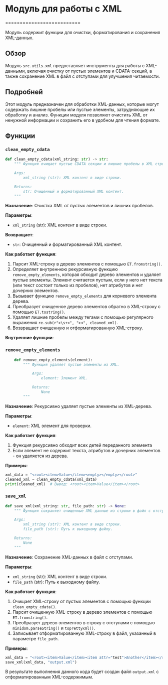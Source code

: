 # Модуль для работы с XML
==========================

Модуль содержит функции для очистки, форматирования и сохранения XML-данных.

## Обзор

Модуль `src.utils.xml` предоставляет инструменты для работы с XML-данными, включая очистку от пустых элементов и CDATA-секций, а также сохранение XML в файл с отступами для улучшения читаемости.

## Подробней

Этот модуль предназначен для обработки XML-данных, которые могут содержать лишние пробелы или пустые элементы, затрудняющие их обработку и анализ. Функции модуля позволяют очистить XML от ненужной информации и сохранить его в удобном для чтения формате.

## Функции

### `clean_empty_cdata`

```python
def clean_empty_cdata(xml_string: str) -> str:
    """ Функция очищает пустые CDATA секции и лишние пробелы в XML строке.

    Args:
        xml_string (str): XML контент в виде строки.

    Returns:
        str: Очищенный и форматированный XML контент.
    """
```

**Назначение**: Очистка XML от пустых элементов и лишних пробелов.

**Параметры**:
- `xml_string` (str): XML контент в виде строки.

**Возвращает**:
- `str`: Очищенный и форматированный XML контент.

**Как работает функция**:
1.  Парсит XML-строку в дерево элементов с помощью `ET.fromstring()`.
2.  Определяет внутреннюю рекурсивную функцию `remove_empty_elements`, которая обходит дерево элементов и удаляет пустые элементы. Элемент считается пустым, если у него нет текста (или текст состоит только из пробелов), нет атрибутов и нет дочерних элементов.
3.  Вызывает функцию `remove_empty_elements` для корневого элемента дерева.
4.  Преобразует очищенное дерево элементов обратно в XML-строку с помощью `ET.tostring()`.
5.  Удаляет лишние пробелы между тегами с помощью регулярного выражения `re.sub(r">\s+<", "><", cleaned_xml)`.
6.  Возвращает очищенную и отформатированную XML-строку.

**Внутренние функции**:

### `remove_empty_elements`
```python
    def remove_empty_elements(element):
        """ Функция удаляет пустые элементы из XML.

            Args:
                element: Элемент XML.

            Returns:
                None
        """
```
**Назначение**: Рекурсивно удаляет пустые элементы из XML-дерева.

**Параметры**:

*   `element`: XML элемент для проверки.

**Как работает функция**:

1.  Функция рекурсивно обходит всех детей переданного элемента
2.  Если элемент не содержит текста, атрибутов и дочерних элементов - он удаляется из дерева.

**Примеры**:

```python
xml_data = "<root><item>Value</item><empty></empty></root>"
cleaned_xml = clean_empty_cdata(xml_data)
print(cleaned_xml)  # Вывод: <root><item>Value</item></root>
```

### `save_xml`

```python
def save_xml(xml_string: str, file_path: str) -> None:
    """ Функция сохраняет очищенные XML данные из строки в файл с отступами.

    Args:
        xml_string (str): XML контент в виде строки.
        file_path (str): Путь к выходному файлу.

    Returns:
        None
    """
```

**Назначение**: Сохранение XML-данных в файл с отступами.

**Параметры**:
- `xml_string` (str): XML контент в виде строки.
- `file_path` (str): Путь к выходному файлу.

**Как работает функция**:
1.  Очищает XML-строку от пустых элементов с помощью функции `clean_empty_cdata()`.
2.  Парсит очищенную XML-строку в дерево элементов с помощью `ET.fromstring()`.
3.  Преобразует дерево элементов в строку с отступами с помощью `minidom.parseString()` и `toprettyxml()`.
4.  Записывает отформатированную XML-строку в файл, указанный в параметре `file_path`.

**Примеры**:

```python
xml_data = "<root><item>Value</item><item attr="test">Another</item></root>"
save_xml(xml_data, "output.xml")
```
В результате выполнения данного кода будет создан файл `output.xml` с отформатированным XML-содержимым.